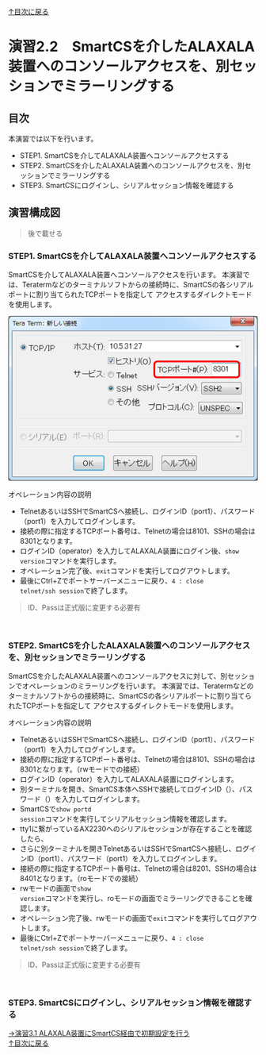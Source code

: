 [↑目次に戻る](/README.md)
<br>
# 演習2.2　SmartCSを介したALAXALA装置へのコンソールアクセスを、別セッションでミラーリングする

## 目次
本演習では以下を行います。
- STEP1. SmartCSを介してALAXALA装置へコンソールアクセスする
- STEP2. SmartCSを介したALAXALA装置へのコンソールアクセスを、別セッションでミラーリングする
- STEP3. SmartCSにログインし、シリアルセッション情報を確認する

## 演習構成図

> 後で載せる

### STEP1. SmartCSを介してALAXALA装置へコンソールアクセスする

SmartCSを介してALAXALA装置へコンソールアクセスを行います。
本演習では、Teratermなどのターミナルソフトからの接続時に、SmartCSの各シリアルポートに割り当てられたTCPポートを指定して
アクセスするダイレクトモードを使用します。

![Teraterm_DirectMode_RW.png](Teraterm_DirectMode_RW.png)

オペレーション内容の説明
- TelnetあるいはSSHでSmartCSへ接続し、ログインID（port1）、パスワード（port1）を入力してログインします。
- 接続の際に指定するTCPポート番号は、Telnetの場合は8101、SSHの場合は8301となります。
- ログインID（operator）を入力してALAXALA装置にログイン後、<code>show version</code>コマンドを実行します。  
- オペレーション完了後、<code>exit</code>コマンドを実行してログアウトします。
- 最後にCtrl+Zでポートサーバーメニューに戻り、<code>4  : close telnet/ssh session</code>で終了します。
> ID、Passは正式版に変更する必要有
<br>



### STEP2. SmartCSを介したALAXALA装置へのコンソールアクセスを、別セッションでミラーリングする

SmartCSを介したALAXALA装置へのコンソールアクセスに対して、別セッションでオペレーションのミラーリングを行います。
本演習では、Teratermなどのターミナルソフトからの接続時に、SmartCSの各シリアルポートに割り当てられたTCPポートを指定して
アクセスするダイレクトモードを使用します。


オペレーション内容の説明
- TelnetあるいはSSHでSmartCSへ接続し、ログインID（port1）、パスワード（port1）を入力してログインします。
- 接続の際に指定するTCPポート番号は、Telnetの場合は8101、SSHの場合は8301となります。（rwモードでの接続）
- ログインID（operator）を入力してALAXALA装置にログインします。
- 別ターミナルを開き、SmartCS本体へSSHで接続してログインID（）、パスワード（）を入力してログインします。
- SmartCSで<code>show portd session</code>コマンドを実行してシリアルセッション情報を確認します。
- tty1に繋がっているAX2230へのシリアルセッションが存在することを確認したら、
- さらに別ターミナルを開きTelnetあるいはSSHでSmartCSへ接続し、ログインID（port1）、パスワード（port1）を入力してログインします。
- 接続の際に指定するTCPポート番号は、Telnetの場合は8201、SSHの場合は8401となります。（roモードでの接続）
- rwモードの画面で<code>show version</code>コマンドを実行し、roモードの画面でミラーリングできることを確認します。
- オペレーション完了後、rwモードの画面で<code>exit</code>コマンドを実行してログアウトします。
- 最後にCtrl+Zでポートサーバーメニューに戻り、<code>4  : close telnet/ssh session</code>で終了します。
> ID、Passは正式版に変更する必要有
<br>



### STEP3. SmartCSにログインし、シリアルセッション情報を確認する




[→演習3.1 ALAXALA装置にSmartCS経由で初期設定を行う](/3.1-initial_setup_the_alaxala_device_via_smartcs.md)  
[↑目次に戻る](/README.md)
